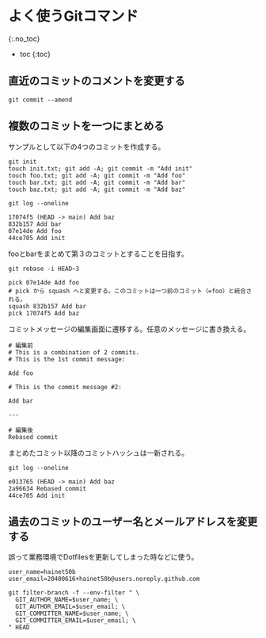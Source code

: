 # よく使うGitコマンド
{:.no_toc}

* toc
{:toc}

## 直近のコミットのコメントを変更する
```shell
git commit --amend
```

## 複数のコミットを一つにまとめる
サンプルとして以下の4つのコミットを作成する。
```shell
git init
touch init.txt; git add -A; git commit -m "Add init"
touch foo.txt; git add -A; git commit -m "Add foo"
touch bar.txt; git add -A; git commit -m "Add bar"
touch baz.txt; git add -A; git commit -m "Add baz"

git log --oneline

17074f5 (HEAD -> main) Add baz
832b157 Add bar
07e14de Add foo
44ce705 Add init
```

fooとbarをまとめて第３のコミットとすることを目指す。
```shell
git rebase -i HEAD~3

pick 07e14de Add foo
# pick から squash へと変更する。このコミットは一つ前のコミット（=foo）と統合される。
squash 832b157 Add bar
pick 17074f5 Add baz
```

コミットメッセージの編集画面に遷移する。任意のメッセージに書き換える。
```
# 編集前
# This is a combination of 2 commits.
# This is the 1st commit message:

Add foo

# This is the commit message #2:

Add bar

---

# 編集後
Rebased commit
```

まとめたコミット以降のコミットハッシュは一新される。
```shell
git log --oneline

e013765 (HEAD -> main) Add baz
2a96634 Rebased commit
44ce705 Add init
```

## 過去のコミットのユーザー名とメールアドレスを変更する
誤って業務環境でDotfilesを更新してしまった時などに使う。
```shell
user_name=hainet50b
user_email=20400616+hainet50b@users.noreply.github.com

git filter-branch -f --env-filter " \
  GIT_AUTHOR_NAME=$user_name; \
  GIT_AUTHOR_EMAIL=$user_email; \
  GIT_COMMITTER_NAME=$user_name; \
  GIT_COMMITTER_EMAIL=$user_email; \
" HEAD
```